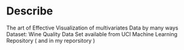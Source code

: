 # Describe
  The art of Effective Visualization of multivariates Data by many ways
  Dataset: Wine Quality Data Set available from UCI Machine Learning Repository ( and in my reporsitory )
